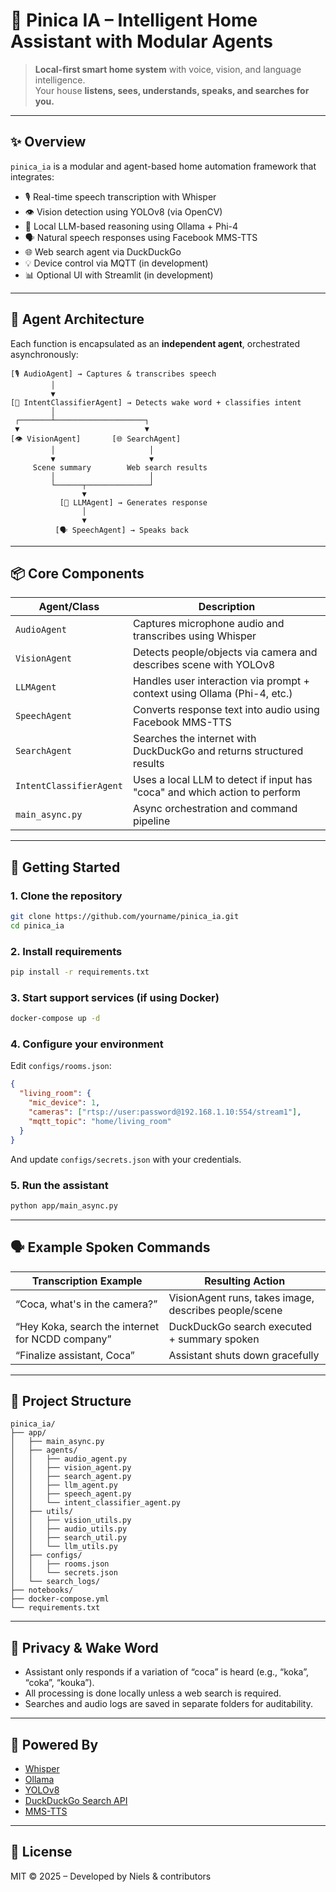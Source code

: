 # 🏡 Pinica IA – Intelligent Home Assistant with Modular Agents

> **Local-first smart home system** with voice, vision, and language intelligence.  
> Your house **listens, sees, understands, speaks, and searches for you.**

---

## ✨ Overview

`pinica_ia` is a modular and agent-based home automation framework that integrates:

- 🎙️ Real-time speech transcription with Whisper
- 👁️ Vision detection using YOLOv8 (via OpenCV)
- 🧠 Local LLM-based reasoning using Ollama + Phi-4
- 🗣️ Natural speech responses using Facebook MMS-TTS
- 🌐 Web search agent via DuckDuckGo
- 💡 Device control via MQTT (in development)
- 📊 Optional UI with Streamlit (in development)

---

## 🧠 Agent Architecture

Each function is encapsulated as an **independent agent**, orchestrated asynchronously:

```
[🎙️ AudioAgent] → Captures & transcribes speech
         │
         ▼
[🧠 IntentClassifierAgent] → Detects wake word + classifies intent
         │
 ┌───────┴────────────────────┐
 ▼                            ▼
[👁️ VisionAgent]       [🌐 SearchAgent]
         │                     │
         ▼                     ▼
     Scene summary        Web search results
         │                     │
         └──────┬──────────────┘
                ▼
           [🧠 LLMAgent] → Generates response
                │
                ▼
          [🗣️ SpeechAgent] → Speaks back
```

---

## 📦 Core Components

| Agent/Class            | Description                                                                 |
|------------------------|-----------------------------------------------------------------------------|
| `AudioAgent`           | Captures microphone audio and transcribes using Whisper                    |
| `VisionAgent`          | Detects people/objects via camera and describes scene with YOLOv8          |
| `LLMAgent`             | Handles user interaction via prompt + context using Ollama (Phi-4, etc.)   |
| `SpeechAgent`          | Converts response text into audio using Facebook MMS-TTS                   |
| `SearchAgent`          | Searches the internet with DuckDuckGo and returns structured results       |
| `IntentClassifierAgent`| Uses a local LLM to detect if input has "coca" and which action to perform |
| `main_async.py`        | Async orchestration and command pipeline                                   |

---

## 🚀 Getting Started

### 1. Clone the repository

```bash
git clone https://github.com/yourname/pinica_ia.git
cd pinica_ia
```

### 2. Install requirements

```bash
pip install -r requirements.txt
```

### 3. Start support services (if using Docker)

```bash
docker-compose up -d
```

### 4. Configure your environment

Edit `configs/rooms.json`:

```json
{
  "living_room": {
    "mic_device": 1,
    "cameras": ["rtsp://user:password@192.168.1.10:554/stream1"],
    "mqtt_topic": "home/living_room"
  }
}
```

And update `configs/secrets.json` with your credentials.

### 5. Run the assistant

```bash
python app/main_async.py
```

---

## 🗣️ Example Spoken Commands

| Transcription Example                              | Resulting Action                                           |
|----------------------------------------------------|------------------------------------------------------------|
| “Coca, what's in the camera?”                      | VisionAgent runs, takes image, describes people/scene      |
| “Hey Koka, search the internet for NCDD company”   | DuckDuckGo search executed + summary spoken                |
| “Finalize assistant, Coca”                         | Assistant shuts down gracefully                           |

---

## 📂 Project Structure

```
pinica_ia/
├── app/
│   ├── main_async.py
│   ├── agents/
│   │   ├── audio_agent.py
│   │   ├── vision_agent.py
│   │   ├── search_agent.py
│   │   ├── llm_agent.py
│   │   ├── speech_agent.py
│   │   └── intent_classifier_agent.py
│   ├── utils/
│   │   ├── vision_utils.py
│   │   ├── audio_utils.py
│   │   ├── search_util.py
│   │   └── llm_utils.py
│   ├── configs/
│   │   ├── rooms.json
│   │   └── secrets.json
│   └── search_logs/
├── notebooks/
├── docker-compose.yml
└── requirements.txt
```

---

## 🔐 Privacy & Wake Word

- Assistant only responds if a variation of “coca” is heard (e.g., “koka”, “coka”, “kouka”).
- All processing is done locally unless a web search is required.
- Searches and audio logs are saved in separate folders for auditability.

---

## 🧠 Powered By

- [Whisper](https://github.com/openai/whisper)
- [Ollama](https://ollama.com/)
- [YOLOv8](https://github.com/ultralytics/ultralytics)
- [DuckDuckGo Search API](https://duckduckgo.com)
- [MMS-TTS](https://github.com/facebookresearch/fairseq/tree/main/examples/mms)

---

## 📘 License

MIT © 2025 – Developed by Niels & contributors